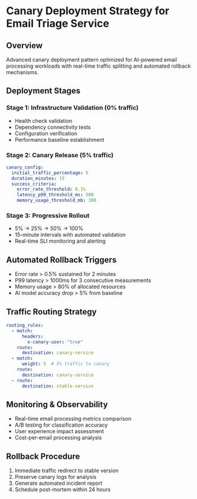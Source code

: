 # Canary Deployment Strategy for Email Triage Service

## Overview
Advanced canary deployment pattern optimized for AI-powered email processing workloads with real-time traffic splitting and automated rollback mechanisms.

## Deployment Stages

### Stage 1: Infrastructure Validation (0% traffic)
- Health check validation
- Dependency connectivity tests
- Configuration verification
- Performance baseline establishment

### Stage 2: Canary Release (5% traffic)
```yaml
canary_config:
  initial_traffic_percentage: 5
  duration_minutes: 15
  success_criteria:
    error_rate_threshold: 0.1%
    latency_p99_threshold_ms: 500
    memory_usage_threshold_mb: 300
```

### Stage 3: Progressive Rollout
- 5% → 25% → 50% → 100%
- 15-minute intervals with automated validation
- Real-time SLI monitoring and alerting

## Automated Rollback Triggers
- Error rate > 0.5% sustained for 2 minutes
- P99 latency > 1000ms for 3 consecutive measurements
- Memory usage > 80% of allocated resources
- AI model accuracy drop > 5% from baseline

## Traffic Routing Strategy
```yaml
routing_rules:
  - match:
      headers:
        x-canary-user: "true"
    route:
      destination: canary-service
  - match:
      weight: 5  # 5% traffic to canary
    route:
      destination: canary-service
  - route:
      destination: stable-service
```

## Monitoring & Observability
- Real-time email processing metrics comparison
- A/B testing for classification accuracy
- User experience impact assessment
- Cost-per-email processing analysis

## Rollback Procedure
1. Immediate traffic redirect to stable version
2. Preserve canary logs for analysis
3. Generate automated incident report
4. Schedule post-mortem within 24 hours